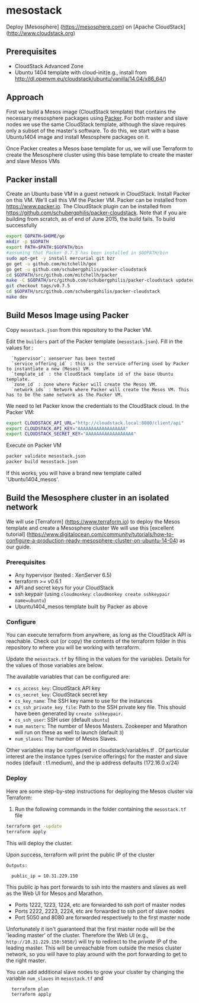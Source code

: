 # mesostack
Deploy [Mesosphere] (https://mesosphere.com)  on [Apache CloudStack] (http://www.cloudstack.org)

## Prerequisites
- CloudStack Advanced Zone
- Ubuntu 1404 template with cloud-init(e.g., install from http://dl.openvm.eu/cloudstack/ubuntu/vanilla/14.04/x86_64/)

## Approach
First we build a Mesos image (CloudStack template) that contains the necessary mesosphere packages using [Packer](https://www.packer.io). For both master and slave nodes we use the same CloudStack template, although the slave requires only a subset of the master's software. To do this, we start with a base Ubuntu1404 image and install Mesosphere packages on it.

Once Packer creates a Mesos base template for us, we will use Terraform to create the Mesosphere cluster using  this base template to create the master and slave Mesos VMs

## Packer install
Create an Ubuntu base VM in a guest network in CloudStack. Install Packer on this VM. We'll call this VM the Packer VM.
Packer can be installed from https://www.packer.io. The CloudStack plugin can be installed from https://github.com/schubergphilis/packer-cloudstack.  Note that if you are building from scratch, as of end of June 2015, the build fails. To build successfully
```bash
export GOPATH=$HOME/go
mkdir -p $GOPATH
export PATH=$PATH:$GOPATH/bin
#assuming that Packer 0.7.5 has been installed in $GOPATH/bin
sudo apt-get -y install mercurial git bzr 
go get -u github.com/mitchellh/gox
go get -u github.com/schubergphilis/packer-cloudstack
cd $GOPATH/src/github.com/mitchellh/packer
make -C $GOPATH/src/github.com/schubergphilis/packer-cloudstack updatedeps dev
git checkout tags/v0.7.5
cd $GOPATH/src/github.com/schubergphilis/packer-cloudstack
make dev
```

## Build Mesos Image using Packer
Copy `mesostack.json` from this repository to the Packer VM.


Edit the `builders` part of the Packer template (`mesostack.json`). Fill in the values for :


      `hypervisor`: xenserver has been tested
      `service_offering_id` : this is the service offering used by Packer to instantiate a new (Mesos) VM.
      `template_id` : the CloudStack template id of the base Ubuntu template.
      `zone_id` : zone where Packer will create the Mesos VM.
      `network_ids` : Network where Packer will create the Mesos VM. This has to be the same network as the Packer VM.

We need to let Packer know the credentials to the CloudStack cloud. In the Packer VM:
```bash
export CLOUDSTACK_API_URL="http://cloudstack.local:8080/client/api"
export CLOUDSTACK_API_KEY="AAAAAAAAAAAAAAAAAA"
export CLOUDSTACK_SECRET_KEY="AAAAAAAAAAAAAAAAAA"
```
Execute on Packer VM
```bash
packer validate mesostack.json
packer build mesostack.json
```

If this works, you will have a brand new template called 'Ubuntu1404_mesos'.

## Build the Mesosphere cluster in an isolated network
We will use  [Terraform] (https://www.terraform.io) to deploy the Mesos template and create a Mesosphere cluster
We will use this [excellent tutorial] (https://www.digitalocean.com/community/tutorials/how-to-configure-a-production-ready-mesosphere-cluster-on-ubuntu-14-04) as our guide.

### Prerequisites
* Any  hypervisor (tested : XenServer 6.5)
* terraform >= v0.6.1
* API and secret keys for your CloudStack
* ssh keypair (using `cloudmonkey`: `cloudmonkey create sshkeypair name=ubuntu`)
* Ubuntu1404_mesos template built by Packer as above

### Configure
You can execute terraform from anywhere, as long as the CloudStack API is reachable. Check out (or copy) the contents of the terraform folder in this repository to where you will be working with terraform.

Update the `mesostack.tf` by filling in the values for the variables.  Details for the values of those variables are below.

The available variables that can be configured are:

* `cs_access_key`: CloudStack API key
* `cs_secret_key`: CloudStack secret key
* `cs_key_name`: The SSH key name to use for the instances
* `cs_ssh_private_key_file`: Path to the SSH private key file. This should have been generated by `create sshkeypair`.
* `cs_ssh_user`: SSH user (default `ubuntu`)
* `num_masters`: The number of Mesos Masters. Zookeeper and Marathon will run on these as well to launch (default `3`)
* `num_slaves`: The number of Mesos Slaves. 

Other variables may be configured in cloudstack/variables.tf . Of particular interest are the instance types (service offerings) for the master and slave nodes (default : t1.medium), and the ip address defaults (172.16.0.x/24)

### Deploy

Here are some step-by-step instructions for deploying the Mesos cluster via Terraform:

1. Run the following commands in the folder containing the `mesostack.tf` file

  ```bash
  terraform get -update
  terraform apply
  ```

  This will deploy the cluster.

Upon success, terraform will print the public IP of the cluster

```
Outputs:

  public_ip = 10.31.229.150
```

This public ip has port forwards to ssh into the masters and slaves as well as the Web UI for Mesos and Marathon.

- Ports 1222, 1223, 1224, etc are forwarded to ssh port of master nodes
- Ports 2222, 2223, 2224, etc are forwarded to ssh port of slave nodes
- Port 5050 and 8080 are forwarded respectively to the first master node

Unfortunately it isn't guaranteed that the first master node will be the 'leading master' of the cluster. Therefore the Web UI (e.g., `http://10.31.229.150:5050/`) will try to redirect to the *private* IP of the leading master. This will be unreachable from outside the mesos cluster network, so you will have to play around with the port forwarding to get to the right master.

You can add additional slave nodes to grow your cluster by changing the variable `num_slaves` in `mesostack.tf` and 
```bash
  terraform plan
  terraform apply
```
